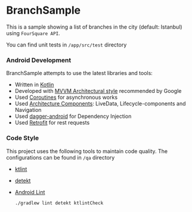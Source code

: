 # BranchSample

This is a sample showing a list of branches in the city (default: Istanbul) using `FourSquare API`.

You can find unit tests in `/app/src/test` directory


### Android Development
BranchSample attempts to use the latest libraries and tools:

  - Written in [Kotlin](https://kotlinlang.org/)
  - Developed with [MVVM Architectural style](https://developer.android.com/jetpack/docs/guide#recommended-app-arch) recommended by Google
  - Used [Coroutines](https://kotlinlang.org/docs/reference/coroutines-overview.html) for asynchronous works
  - Used [Architecture Components](https://developer.android.com/topic/libraries/architecture/): LiveData, Lifecycle-components and Navigation
  - Used [dagger-android](https://google.github.io/dagger/android.html) for Dependency Injection
  - Used [Retrofit](https://square.github.io/retrofit/) for rest requests

### Code Style

This project uses the following tools to maintain code quality. The configurations can be found in `/qa` directory

- [ktlint](https://ktlint.github.io/)
- [detekt](https://arturbosch.github.io/detekt/)
- [Android Lint](http://tools.android.com/tips/lint)

  ```
  ./gradlew lint detekt ktlintCheck
  ``` 
  
  